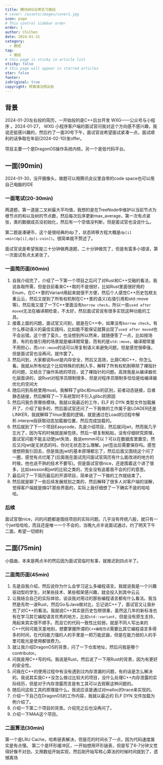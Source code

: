 ```yaml
---
title: 腾讯WXG日常实习面经
# cover: /assets/images/cover1.jpg
icon: page
# This control sidebar order
order: 1
author: ChiChen
date: 2024-01-31
category:
  - 面经
tag:
  - 面经
# this page is sticky in article list
sticky: false
# this page will appear in starred articles
star: false
footer: 
isOriginal: true
copyright: 转载请注明出处
---
```


## 背景

2024-01-20左右投的简历，一开始投的是C++后台开发 WXG——公众号与小程序 。2024-01-27， WXG 小程序客户端的面试官问我对这个方向感不感兴趣，我说还挺感兴趣的，然后约了一面30号下午，面试官说希望面试紧凑一点，面试顺利的话争取在年前(2024-02-10)发offer。

项目主要一个是DragonOS操作系统内核，另一个是低代码平台。

## 一面(90min)

2024-01-30，没开摄像头，做题可以用腾讯会议里自带的code space也可以用自己电脑的IDE

### 一面笔试(20-30min)

两道题，第一道是二叉树最大平均值，我想的是在TreeNode中维护以当前节点为根节点的和以及树的节点数，然后每次后序更新max_average，第一次有点紧张，类的数据成员没初始化，然后有一个空值没判断，但是面试官也没说什么。

第二题是凑硬币，这个是很经典的dp了，状态转移方程大概是`dp[i] =min(dp[i],dp[i-coin])`。很简单就不赘述了。

面试官说是希望我能三十分钟做两道题，二十分钟做完了，但是有蛮多小错误，第一次面试有点太紧张了。

### 一面简历面(60min)

1. 自我介绍完了，介绍了一下第一个项目之后问了对Rust和C++交融的看法，我说各取所需，但是目前看来C++取的不是很好，比如Rust里面很好用的Enum，在C++里的Variant用起来就很不方便，然后个人感觉C++历史包袱太重云云，然后又提到了所有权机制在C++里的语义(右值引用和std::move等)，然后我又提了一下C++里面没有`borrow check`，所以一些`used after moved`无法在编译期检查，不太好，然后面试官说有很多实现这种功能的工具。
2. 接着上面的问题，面试官又问到，就是在C++中，如果没有`borrow check`，有什么移动语义的最佳实践吗，比如能不能保证就算出现了`used after moved`也不会出错。这个想了蛮久，也没想到所以然来，就随便答了一点，比如按场景，有的右值引用的场景就是编译期常量，而有的是`std::move`，编译期常量不用担心，而`std::move`的话可以用复制语义来避免问题，但是感觉很牵强，但是面试官也没再问，就作罢了。
3. 然后问到，大家都说Rust是内存安全，然后又高效，比肩C和C++，你怎么看。我就从所有权这个比较特殊的机制入手，解释了所有权机制移除了裸指针的问题，又结合了操作系统的项目，说了裸指针的问题。高效我是从编译器优化层面讲的，说Rust对程序员限制很多，但是对程序员限制多恰恰是给编译器优化的空间大
4. 随后问到系统里用musl。我解释了glibc和musl的区别，前者动态链接，后者静态链接，然后解释了一下系统暂时不引入glibc的原因
5. 然后问我负责哪些模块。我就以我最近的工作，ELF 的 DYN 类型文件加载展开了，介绍了挺多的，然后面试官还问了一下我做的工作属于是LOADER还是LINKER，我就解释了linux里面的逻辑，就是通过在Load的过程中解析.interpre段获取动态加载器位置，然后完成加载的。
6. 然后就到了下一个项目Easycode，先是介绍项目，然后就问jwt，然而我几乎忘光了，因为写的时候就是掉包侠，然后一顿复制粘贴，没有仔细研究原理，面试官问能不能主动使jwt失效，我说emmm可以？可以在数据库里置空，然后又问jwt是无状态的吗，你对无状态怎么理解。jwt签出后需要保存吗。感觉很想把我引回去，但是我连jwt的基本原理都忘了，然后后面又围绕这个问了一圈，感觉有点烂尾了(后面我在面试完问面试官简历有什么能改进的地方的时候，他也说不熟的技术不要写)。但是面试官很nice，还是围着这个讲了很多，比如session和jwt的比较之类的，完全没有追着我不会的打的意思。
7. 最后问了一下简历最后的开源项目，简单说了一下做的工作就结束了。
8. 然后就是聊了一些后续发展规划之类的，然后解释了很多人对客户端的误解，觉得客户端就是搞QT那些界面的，实际上我仔细想了一下确实不是的哈哈哈。

### 后续

面试官很nice，问的问题都是围绕项目的实际问题。几乎没有传统八股，就只有一个jwt哈哈哈，而且还是唯一一个不会的，当晚九点半说面试通过，约了明天下午二面，希望一切顺利

## 二面(75min)

小插曲，本来是两点半的然后因为面试官临时有事，就推迟到四点半了。

### 二面简历面(45min)

1. 先是自我介绍，然后说你为什么会学习这么多编程语言。我就说我是一个兴趣驱动型的学生，对某些技术、某些框架感兴趣，就会投入到其中云云
2. 让我结合自己的实际体验，谈谈我对用过的那些编程语言都有什么看法。我当然是先吹一波Rust，然后Go与Java做对比，忘记说C++了，面试官又让我补充了对C++的看法。我就说C++其实是历史包袱很重，虽然这几年的新标准也有在学习其它编程语言优秀的地方，比如`std::variant`，但是没有原生支持，用起来其实很不顺手。而且它的代码一致性比较弱，就是不同人写出来的C++代码可能天差地别，想要掌握所谓的`C++编程范式`需要比其它编程语言多得多的时间，在代码能力强的人的手里是一把万能武器，但是在能力弱的人的手里可能光是使用都很费力。
3. 就让我介绍DragonOS的背景，问了一下仓库地址，然后问我是哪个contributor。
4. 问我是用C++写的吗。我说是Rust，然后说了一下用Rust的背景，因为有更好的安全性。
5. 问我在C++的使用过程中有没有遇到过内存泄漏的问题，有的话是怎么解决的。我说其实我C++没怎么做过比较大的项目，没什么处理C++内存泄露的实际经历，但是对于内存泄露而言是有工具可以去观察这种问题的。
6. 随后问这些工具的原理是什么。我说应该是通过对malloc的trace来实现的。
7. 介绍一下自己在DragonOS的工作内容，我就以最近的 ELF DYN 文件加载为例介绍了。
8. 介绍一下第二个项目的背景。介绍完之后也没再问了。
9. 介绍一下MAA这个项目。

### 二面算法(30min)

第一个是LRU Cache，哈希链表解决，但是花的时间长了一点，因为代码速度属实是有点慢。
第二个是环形缓冲区，一开始想用环形链表，但是写了6-7分钟又觉得好像不对劲，又用数组开始实现，然后刚开始写核心算法的时候时间就到了，遗憾离场
